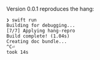 Version 0.0.1 reproduces the hang:

```
❯ swift run
Building for debugging...
[7/7] Applying hang-repro
Build complete! (1.04s)
Creating doc bundle...
^C⏎
took 14s 
```
